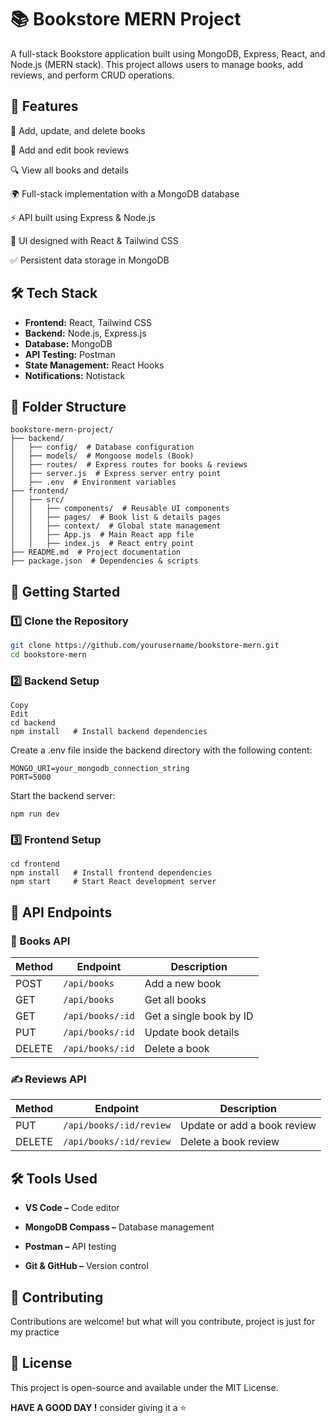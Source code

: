 # 📚 Bookstore MERN Project

A full-stack Bookstore application built using MongoDB, Express, React, and Node.js (MERN stack). This project allows users to manage books, add reviews, and perform CRUD operations.

## 🚀 Features

📖 Add, update, and delete books

📝 Add and edit book reviews

🔍 View all books and details

🌍 Full-stack implementation with a MongoDB database

⚡ API built using Express & Node.js

🎨 UI designed with React & Tailwind CSS

✅ Persistent data storage in MongoDB

## 🛠 Tech Stack

- **Frontend:** React, Tailwind CSS  
- **Backend:** Node.js, Express.js  
- **Database:** MongoDB  
- **API Testing:** Postman  
- **State Management:** React Hooks  
- **Notifications:** Notistack  


## 📂 Folder Structure

```plaintext
bookstore-mern-project/
├── backend/
│   ├── config/  # Database configuration
│   ├── models/  # Mongoose models (Book)
│   ├── routes/  # Express routes for books & reviews
│   ├── server.js  # Express server entry point
│   ├── .env  # Environment variables
├── frontend/
│   ├── src/
│   │   ├── components/  # Reusable UI components
│   │   ├── pages/  # Book list & details pages
│   │   ├── context/  # Global state management
│   │   ├── App.js  # Main React app file
│   │   ├── index.js  # React entry point
├── README.md  # Project documentation
├── package.json  # Dependencies & scripts
```


## 🚀 Getting Started

### 1️⃣ Clone the Repository

```sh
git clone https://github.com/yourusername/bookstore-mern.git
cd bookstore-mern
```

### 2️⃣ Backend Setup
```
Copy
Edit
cd backend
npm install   # Install backend dependencies
```
Create a .env file inside the backend directory with the following content:
```
MONGO_URI=your_mongodb_connection_string
PORT=5000
```
Start the backend server:
```
npm run dev
```
### 3️⃣ Frontend Setup
```
cd frontend
npm install   # Install frontend dependencies
npm start     # Start React development server
```


## 🎯 API Endpoints

### 📌 Books API

| Method | Endpoint        | Description                |
|--------|----------------|----------------------------|
| POST   | `/api/books`   | Add a new book            |
| GET    | `/api/books`   | Get all books             |
| GET    | `/api/books/:id` | Get a single book by ID  |
| PUT    | `/api/books/:id` | Update book details      |
| DELETE | `/api/books/:id` | Delete a book           |

### ✍️ Reviews API

| Method | Endpoint               | Description               |
|--------|-------------------------|---------------------------|
| PUT    | `/api/books/:id/review` | Update or add a book review |
| DELETE | `/api/books/:id/review` | Delete a book review       |


## 🛠 Tools Used

- **VS Code –** Code editor

- **MongoDB Compass –** Database management

- **Postman –** API testing

- **Git & GitHub –** Version control

## 🤝 Contributing

Contributions are welcome! but what will you contribute, project is just for my practice

## 📜 License

This project is open-source and available under the MIT License.

**HAVE A GOOD DAY !** consider giving it a ⭐

